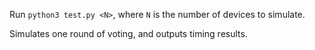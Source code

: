 Run `python3 test.py <N>`, where `N` is the number of devices to simulate.

Simulates one round of voting, and outputs timing results.
